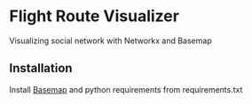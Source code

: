 # Flight Route Visualizer
Visualizing social network with Networkx and Basemap

## Installation
Install [Basemap](https://matplotlib.org/basemap/users/installing.html) and python requirements from requirements.txt